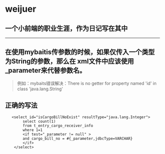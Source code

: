 # weijuer
## 一个小前端的职业生涯，作为日记写在其中
--------------------------
## 在使用mybaitis传参数的时候，如果仅传入一个类型为String的参数，那么在 xml文件中应该使用_parameter来代替参数名。

>例如：mybaits错误解决：There is no getter for property named 'id' in class 'java.lang.String'
## 正确的写法
````
   <select id="isCargoBillNoExist" resultType="java.lang.Integer">  
        select count(1)  
        from t_entry_cargo_receiver_info  
        where 1=1  
        <if test="_parameter != null" >  
        and cargo_bill_no = #{_parameter,jdbcType=VARCHAR}  
        </if>  
    </select>
````
